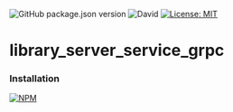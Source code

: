 ![GitHub package.json version](https://img.shields.io/github/package-json/v/thzero/library_server_service_grpc)
![David](https://img.shields.io/david/thzero/library_server_service_grpc)
[![License: MIT](https://img.shields.io/badge/License-MIT-yellow.svg)](https://opensource.org/licenses/MIT)

# library_server_service_grpc

### Installation

[![NPM](https://nodei.co/npm/@thzero/library_server_service_grpc.png?compact=true)](https://npmjs.org/package/@thzero/library_server_service_grpc)
